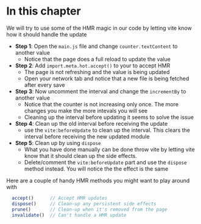 # In this chapter

We will try to use some of the HMR magic in our code by letting vite know how it should handle the update

- **Step 1**:  Open the `main.js` file and change `counter.textContent` to another value
  - Notice that the page does a full reload to update the value
- **Step 2**: Add `import.meta.hot.accept()` to your to accept HMR
  - The page is not refreshing and the value is being updated
  - Open your network tab and notice that a new file is being fetched after every save
- **Step 3**: Now uncomment the interval and change the `incrementBy` to another value
  - Notice that the counter is not increasing only once. The more changes you make the more intevals you will see
  - Cleaning up the interval before updating it seems to solve the issue
- **Step 4**: Clean up the old interval before receiving the update
  - use the `vite:beforeUpdate` to clean up the interval. This clears the interval before receiving the new updated module
- **Step 5**: Clean up by using `dispose`
  - What you have done manually can be done throw vite by letting vite know that it should clean up the side effects.
  - Delete/comment the `vite:beforeUpdate` part and use the `dispose` method instead. You will notice the the effect is the same


Here are a couple of handy HMR methods you might want to play around with

```js
  accept()      // Accept HMR updates
  dispose()     // Clean-up any persistent side effects
  prune()       // Clean-up when it's removed from the page
  invalidate()  // Can't handle a HMR update
```